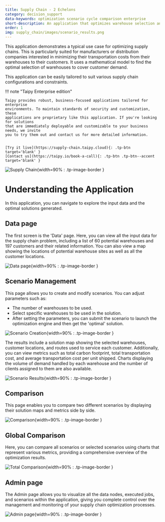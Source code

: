 ```yaml
---
title: Supply Chain - 2 Echelons
category: decision_support
data-keywords: optimization scenario cycle comparison enterprise
short-description: An application that optimizes warehouse selection and routes in a supply chain.
order: 1
img: supply_chain/images/scenario_results.png
---
```



This application demonstrates a typical use case for optimizing supply chains. This is 
particularly suited for manufacturers or distribution companies interested in minimizing 
their transportation costs from their warehouses to their customers. It uses a 
mathematical model to find the optimal selection of warehouses to cover customer demand.

This application can be easily tailored to suit various supply chain configurations and constraints.

!!! note "Taipy Enterprise edition"

    Taipy provides robust, business-focused applications tailored for enterprise
    environments. To maintain standards of security and customization, these
    applications are proprietary like this application. If you're looking for solutions
    that are immediately deployable and customizable to your business needs, we invite
    you to try them out and contact us for more detailed information.


    [Try it live](https://supply-chain.taipy.cloud){: .tp-btn target='blank' }
    [Contact us](https://taipy.io/book-a-call){: .tp-btn .tp-btn--accent target='blank' }

![Supply Chain](images/comparison_page.png){width=90% : .tp-image-border }

# Understanding the Application

In this application, you can navigate to explore the input data and the optimal solutions generated.

## Data page

The first screen is the 'Data' page. Here, you can view all the input data for the
supply chain problem, including a list of 60 potential warehouses and 197 customers
and their related information. You can also view a map showing the locations of
potential warehouse sites as well as all the customer locations.

![Data page](images/data_page.png){width=90% : .tp-image-border }

## Scenario Management

This page allows you to create and modify scenarios. You can adjust parameters such as:

- The number of warehouses to be used.
- Select specific warehouses to be used in the
solution. 
- After setting the parameters, you can submit the scenario to launch the 
optimization engine and then get the 'optimal' solution.

![Scenario Creation](images/scenario_creation.png){width=90% : .tp-image-border }

The results include a solution map showing the selected warehouses, customer locations,
and routes used to service each customer. Additionally, you can view metrics such as 
total carbon footprint, total transportation cost, and average transportation cost per 
unit shipped. Charts displaying the volume of demand handled by each warehouse and the 
number of clients assigned to them are also available.

![Scenario Results](images/scenario_results.png){width=90% : .tp-image-border }

## Comparison

This page enables you to compare two different scenarios by displaying their solution maps and 
metrics side by side.

![Comparison](images/comparison_page.png){width=90% : .tp-image-border }

## Global Comparison

Here, you can compare all scenarios or selected scenarios using charts that represent
various metrics, providing a comprehensive overview of the optimization results.

![Total Comparison](images/total_comparison_page.png){width=90% : .tp-image-border }

## Admin page

The Admin page allows you to visualize all the data nodes, executed jobs, and scenarios within
the application, giving you complete control over the management and monitoring of your
supply chain optimization processes.

![Admin page](images/admin_page.png){width=90% : .tp-image-border }